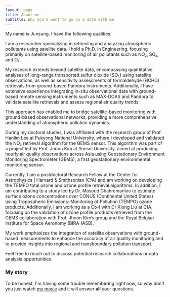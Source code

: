 ```yaml
---
layout: page
title: About me
subtitle: Why you'd want to go on a date with me
---
```


My name is Junsung. I have the following qualities:

I am a researcher specializing in retrieving and analyzing atmospheric pollutants using satellite data. I hold a Ph.D. in Engineering, focusing primarily on satellite-based monitoring of air pollutants such as NO₂, SO₂, and O₃.

My research extends beyond satellite data, encompassing quantitative analyses of long-range transported sulfur dioxide (SO₂) using satellite observations, as well as sensitivity assessments of formaldehyde (HCHO) retrievals from ground-based Pandora instruments. Additionally, I have extensive experience integrating in-situ observational data with ground-based remote sensing instruments such as MAX-DOAS and Pandora to validate satellite retrievals and assess regional air quality trends.

This approach has enabled me to bridge satellite-based monitoring with ground-based observational networks, providing a more comprehensive understanding of atmospheric pollution dynamics.

During my doctoral studies, I was affiliated with the research group of Prof. Hanlim Lee at Pukyong National University, where I developed and validated the NO₂ retrieval algorithm for the GEMS sensor. This algorithm was part of a project led by Prof. Jhoon Kim at Yonsei University, aimed at producing hourly air quality observations across Asia using Geostationary Environment Monitoring Spectrometer (GEMS), a first geostationary environmental monitoring sensor.

Currently, I am a postdoctoral Research Fellow at the Center for Astrophysics | Harvard & Smithsonian (CfA) and am working on developing the TEMPO total ozone and ozone profile retrieval algorithms. In addition, I am contributing to a study led by Dr. Masoud Ghahremanloo to estimate surface ozone concentrations over CONUS (Continental United States) using Tropospheric Emissions: Monitoring of Pollution (TEMPO) ozone products. Additionally, I am working as a Co-I with Dr Xiong Liu at CfA, focusing on the validation of ozone profile products retrieved from the GEMS collaboration with Prof. Jhoon Kim’s group and the Royal Belgian Institute for Space Aeronomy (BIRA-IASB).

My work emphasizes the integration of satellite observations with ground-based measurements to enhance the accuracy of air quality monitoring and to provide insights into regional and transboundary pollution transport.

Feel free to reach out to discuss potential research collaborations or data analysis opportunities.

### My story

To be honest, I'm having some trouble remembering right now, so why don't you just watch [my movie](https://en.wikipedia.org/wiki/The_Princess_Bride_%28film%29) and it will answer **all** your questions.
